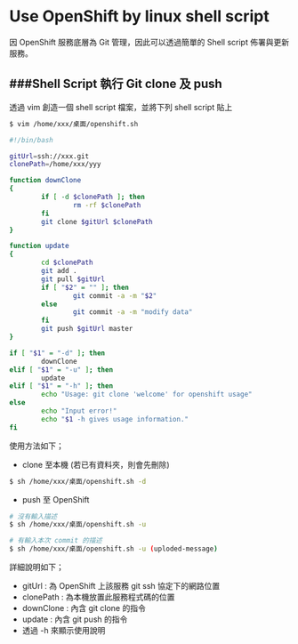 # Use OpenShift by linux shell script

<script type="text/javascript" src="gitbook/app.js"></script>
<script type="text/javascript" src="js/general.js"></script>

因 OpenShift 服務底層為 Git 管理，因此可以透過簡單的 Shell script 佈署與更新服務。

###Shell Script 執行 Git clone 及 push
---
透過 vim 創造一個 shell script 檔案，並將下列 shell script 貼上

```Bash
$ vim /home/xxx/桌面/openshift.sh
```

```Bash
#!/bin/bash

gitUrl=ssh://xxx.git
clonePath=/home/xxx/yyy

function downClone
{
        if [ -d $clonePath ]; then
                rm -rf $clonePath
        fi
        git clone $gitUrl $clonePath
}

function update
{
        cd $clonePath
        git add .
        git pull $gitUrl
        if [ "$2" = "" ]; then
                git commit -a -m "$2"
        else
                git commit -a -m "modify data"
        fi
        git push $gitUrl master
}

if [ "$1" = "-d" ]; then
        downClone
elif [ "$1" = "-u" ]; then
        update
elif [ "$1" = "-h" ]; then
        echo "Usage: git clone 'welcome' for openshift usage"
else
        echo "Input error!"
        echo "$1 -h gives usage information."
fi
```

使用方法如下；
* clone 至本機 (若已有資料夾，則會先刪除)

```Bash
$ sh /home/xxx/桌面/openshift.sh -d
```

* push 至 OpenShift

```Bash
# 沒有輸入描述
$ sh /home/xxx/桌面/openshift.sh -u

# 有輸入本次 commit 的描述
$ sh /home/xxx/桌面/openshift.sh -u (uploded-message)
```

詳細說明如下；
* gitUrl : 為 OpenShift 上該服務 git ssh 協定下的網路位置
* clonePath : 為本機放置此服務程式碼的位置
* downClone : 內含 git clone 的指令
* update : 內含 git push 的指令
* 透過 -h 來顯示使用說明
















